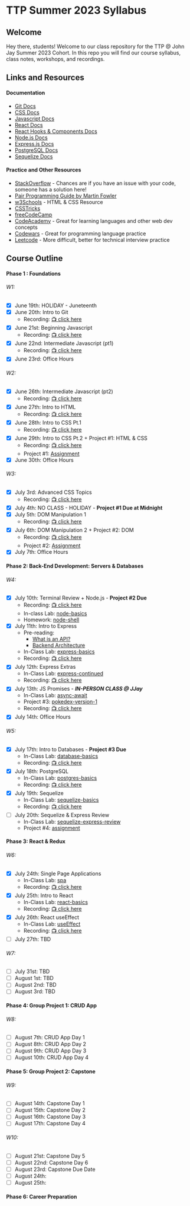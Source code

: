 # TTP Summer 2023 Syllabus

## Welcome

Hey there, students! Welcome to our class repository for the TTP @ John Jay Summer 2023 Cohort. In this repo you will find our course syllabus, class notes, workshops, and recordings.

## Links and Resources

#### Documentation

- [Git Docs](https://git-scm.com/doc)
- [CSS Docs](https://developer.mozilla.org/en-US/docs/Web/CSS)
- [Javascript Docs](https://developer.mozilla.org/en-US/docs/Web/JavaScript)
- [React Docs](https://react.dev/learn)
- [React Hooks & Components Docs](https://react.dev/reference/react)
- [Node.js Docs](https://nodejs.org/en/docs)
- [Express.js Docs](https://expressjs.com/en/4x/api.html)
- [PostgreSQL Docs](https://www.postgresql.org/docs/15/index.html)
- [Sequelize Docs](https://sequelize.org/docs/v6/)

#### Practice and Other Resources

- [StackOverflow](https://stackoverflow.com/) - Chances are if you have an issue with your code, someone has a solution here!
- [Pair Programming Guide by Martin Fowler](https://martinfowler.com/articles/on-pair-programming.html)
- [w3Schools](https://www.w3schools.com/) - HTML & CSS Resource
- [CSSTricks](https://css-tricks.com/)
- [freeCodeCamp](https://www.freecodecamp.org/)
- [CodeAcademy](https://www.codecademy.com/) - Great for learning languages and other web dev concepts
- [Codewars](https://codewars.com) - Great for programming language practice
- [Leetcode](https://leetcode.com) - More difficult, better for technical interview practice

## Course Outline

#### Phase 1 : Foundations

###### W1:

- [x] June 19th: HOLIDAY - Juneteenth
- [x] June 20th: Intro to Git
  - Recording: [📺 click here](https://jjay-cuny.zoom.us/rec/share/MwJQQ9yyWfHE2yuWPVscSBfz-UDdY_TORl79-sWI273U8iOo_W6XwnLwOVRS5rUl.ClF5MKqL2Qwczcsq)
- [x] June 21st: Beginning Javascript
  - Recording: [📺 click here](https://jjay-cuny.zoom.us/rec/share/8x9MhbVw-6cnuLjyN1JVqQkvW7rDm8UPrVoMUP4SP0RoeYqIfETTeaeWUj0YQH_j.RkgRR6Jke7h3OB5t)
- [x] June 22nd: Intermediate Javascript (pt1)
  - Recording: [📺 click here](https://jjay-cuny.zoom.us/rec/share/ZRBq8sBtCfI-R73aoFdN-CgYdZOrDGXTmw4ErHYb35p1us-lCwYNgJm58L5Otkxe.0C9aKzkTbtCikJw0)
- [x] June 23rd: Office Hours

###### W2:

- [x] June 26th: Intermediate Javascript (pt2)
  - Recording: [📺 click here](https://jjay-cuny.zoom.us/rec/share/l-fiYE3aPLYFvEnMCSfiOPpkaUbZQhV2BanRWik_ezFhklZgZgEaJ8qaWC9hPGN_.xGM1NYZ4_9JVTSzA)
- [x] June 27th: Intro to HTML
  - Recording: [📺 click here](https://jjay-cuny.zoom.us/rec/share/WgZqQ7zC-c5-Lvp_lG5tY66zpZpCjCRaeTXKwhK-cFVO6mdlaR18GchJZSEg5w.vcho2P1Pdiu4Em-Y)
- [x] June 28th: Intro to CSS Pt.1
  - Recording: [📺 click here](https://jjay-cuny.zoom.us/rec/share/J96-fTpn6GgPrDZyTf22l0-aOP2Mb1CSF6Pki9QgYZgVZsj90um1-3Ks3fCDd65B.-ksOlQXtzCthCMa3)
- [x] June 29th: Intro to CSS Pt.2 + Project #1: HTML & CSS
  - Recording: [📺 click here](https://jjay-cuny.zoom.us/rec/share/I3w3qAj9mpZI7TC-zxqGlc6oqRwKK_d6TplEo83tfVyqV299toa3cD643rE6KRM0.pJbpxi-zVMYnF0bV)
  - Project #1: [Assignment](https://github.com/se7en-illa/TTP-Summer-2023/blob/main/00_Foundations/03_CSS/Project%231/Project%231.md)
- [x] June 30th: Office Hours

###### W3:

- [x] July 3rd: Advanced CSS Topics
  - Recording: [📺 click here](https://jjay-cuny.zoom.us/rec/share/_jzeyB82OE6JBgZ-kr5nZIbW_pINs7PGE-G3CU0PkVh3guWZdUHmS-JVpbh7fubt.E-FSPooPR9NvLzPg)
- [x] July 4th: NO CLASS - HOLIDAY - **Project #1 Due at Midnight**
- [x] July 5th: DOM Manipulation 1
  - Recording: [📺 click here](https://jjay-cuny.zoom.us/rec/share/3znwFSQAB9v49Tcdwk5V5wb2ayexkjyjFzeJcC0Dhnd0COupU8CgH3NmolYB1gcN.cH2yDF_LumeaQWrk)
- [x] July 6th: DOM Manipulation 2 + Project #2: DOM
  - Recording: [📺 click here](https://jjay-cuny.zoom.us/rec/share/WBcu0L5CmCsgOU9owp72tHlw6QIs6zsUDhVpdTSfR33omu1xKKddRuP82w7zppic.de6JW7y9_dHUMJpl)
  - Project #2: [Assignment](https://github.com/se7en-illa/TTP-Summer-2023/blob/main/00_Foundations/04_DOM/Project%232/Project%232.md)
- [x] July 7th: Office Hours

#### Phase 2: Back-End Development: Servers & Databases

###### W4:

- [x] July 10th: Terminal Review + Node.js - **Project #2 Due**
  - Recording: [📺 click here](https://jjay-cuny.zoom.us/rec/share/LQUlR0HlszNG98dNgRb40LYI66DWSLl5g_KUs9wJ60ZM1m5B6BEQ2uFYF4zhrRUf.oZCp2SYexZxFQfhE)
  - In-class Lab: [node-basics](https://github.com/se7en-illa/TTP-Summer-2023/blob/main/01_Backend/00_Node/lab/node-basics/assignment.md)
  - Homework: [node-shell](https://github.com/se7en-illa/TTP-Summer-2023/blob/main/01_Backend/00_Node/lab/node-shell/assignment.md)
- [x] July 11th: Intro to Express
  - Pre-reading:
    - [What is an API?](https://www.youtube.com/watch?v=tgbRY96q-KM)
    - [Backend Architecture](https://www.codecademy.com/article/back-end-architecture)
  - In-Class Lab: [express-basics](https://github.com/se7en-illa/TTP-Summer-2023/blob/main/01_Backend/01_Express/lab/express-basics/assignment.md)
  - Recording: [📺 click here](https://youtu.be/UR9HCXy2fX0)
- [x] July 12th: Express Extras
  - In-Class Lab: [express-continued](https://github.com/se7en-illa/TTP-Summer-2023/blob/main/01_Backend/01_Express/lab/express-continued/assignment.md)
  - Recording: [📺 click here](https://jjay-cuny.zoom.us/rec/share/Ve230RZXDNdIqPBADflCMAgL9ScGlY0pGvZ1QWum8JM2FrvQ13LwdpWJUh9mLwRE.zHXqX1t9ZhS4oQ8J)
- [x] July 13th: JS Promises - **_IN-PERSON CLASS @ JJay_**
  - In-Class Lab: [async-await](https://github.com/se7en-illa/TTP-Summer-2023/blob/main/01_Backend/02_Promises/lab/assignment.md)
  - Project #3: [pokedex-version-1](https://github.com/se7en-illa/TTP-Summer-2023/blob/main/01_Backend/project-3/assignment.md)
  - Recording: [📺 click here]()
- [x] July 14th: Office Hours

###### W5:

- [x] July 17th: Intro to Databases - **Project #3 Due**
  - In-Class Lab: [database-basics](https://github.com/se7en-illa/TTP-Summer-2023/blob/main/01_Backend/03_Databases/lab/database-basics/assignment.md)
  - Recording: [📺 click here](https://jjay-cuny.zoom.us/rec/share/2M1Btt7Gy3bDYOagE4rYMh5cTOJ4IFM1XXPjAXhHeoCx9bzyXATOdi_IHXGyO3cu.QA743ffLP6KYaq0e)
- [x] July 18th: PostgreSQL
  - In-Class Lab: [postgres-basics](https://github.com/se7en-illa/TTP-Summer-2023/blob/main/01_Backend/03_Databases/lab/postgres-basics/assignment.md)
  - Recording: [📺 click here](https://jjay-cuny.zoom.us/rec/share/BMPzjDcLCENWtCOO9-xoi1_4K4UrMKBnRe6IQQF7ajiCt27kYPimw0kZCSrcpev4.3ibb5YoPiJg0r-Gy)
- [x] July 19th: Sequelize
  - In-Class Lab: [sequelize-basics](https://github.com/se7en-illa/TTP-Summer-2023/blob/main/01_Backend/03_Databases/sequelize-basics/lab/assignment.md)
  - Recording: [📺 click here](https://jjay-cuny.zoom.us/rec/share/WoK1BkA2IFmixUAE-hkj4Jt8GCm3y_YxuA_EZde3OqTbq-Rsq4lUw5af9oXNZ_sR.pOeMMMMwa9OF-8i4)
- [ ] July 20th: Sequelize & Express Review
  - In-Class Lab: [sequelize-express-review](https://github.com/se7en-illa/TTP-Summer-2023/blob/main/01_Backend/03_Databases/review/lab/assignment.md)
  - Project #4: [assignment](https://github.com/se7en-illa/TTP-Summer-2023/blob/main/01_Backend/project-4/assignment.md)

#### Phase 3: React & Redux

###### W6:

- [x] July 24th: Single Page Applications
  - In-Class Lab: [spa](https://github.com/se7en-illa/TTP-Summer-2023/blob/main/02_Frontend/00_Single_Page_Applications/lab/assignment.md)
  - Recording: [📺 click here](https://jjay-cuny.zoom.us/rec/share/MD8pA1AN2dWjw1Wvg9dQhVjA3D50WfFYi7ZzgbM4U3OR2u2NtxSwYr1WegghAeKl.dC3D5qTmXxiFZXeB)
- [x] July 25th: Intro to React
  - In-Class Lab: [react-basics](https://github.com/se7en-illa/TTP-Summer-2023/blob/main/02_Frontend/01_ReactJS/lab/assignment.md)
  - Recording: [📺 click here](https://jjay-cuny.zoom.us/rec/share/JVVSn3EZiccpDXdHTG9aWTfl3TQKUv9MthhMYbQld5VF8OzOs56ezZhaE8ISULkj.FfdXW_KWgXm21OQn)
- [x] July 26th: React useEffect
  - In-Class Lab: [useEffect](https://github.com/se7en-illa/TTP-Summer-2023/blob/main/02_Frontend/02_useEffect/lab/assignment.md)
  - Recording: [📺 click here](https://jjay-cuny.zoom.us/rec/share/RFdI1dj2zVPgQhEqt9cZ9Nh2AQ99gKLPQPixU9EpDCGnQ05jOR6p9HZdCWFGCWYA.089rHb8pnfVdotIJ)
- [ ] July 27th: TBD

###### W7:

- [ ] July 31st: TBD
- [ ] August 1st: TBD
- [ ] August 2nd: TBD
- [ ] August 3rd: TBD

#### Phase 4: Group Project 1: CRUD App

###### W8:

- [ ] August 7th: CRUD App Day 1
- [ ] August 8th: CRUD App Day 2
- [ ] August 9th: CRUD App Day 3
- [ ] August 10th: CRUD App Day 4

#### Phase 5: Group Project 2: Capstone

###### W9:

- [ ] August 14th: Capstone Day 1
- [ ] August 15th: Capstone Day 2
- [ ] August 16th: Capstone Day 3
- [ ] August 17th: Capstone Day 4

###### W10:

- [ ] August 21st: Capstone Day 5
- [ ] August 22nd: Capstone Day 6
- [ ] August 23rd: Capstone Due Date
- [ ] August 24th:
- [ ] August 25th:

#### Phase 6: Career Preparation
